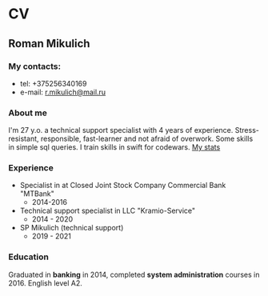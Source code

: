 # CV

## Roman Mikulich 
### My contacts:
* tel: +375256340169
* e-mail: r.mikulich@mail.ru

### About me

I'm 27 y.o. a technical support specialist with 4 years of experience. Stress-resistant, responsible, fast-learner and not afraid of overwork.
Some skills in simple sql queries.
I train skills in swift for codewars. [My stats](https://www.codewars.com/users/rolll13)

### Experience

* Specialist in at Closed Joint Stock Company Commercial Bank "MTBank"
  * 2014-2016
* Technical support specialist in LLC "Kramio-Service"
  * 2014 - 2020
* SP Mikulich (technical support)
  * 2019 - 2021


### Education
Graduated in **banking** in 2014, completed **system administration** courses in 2016.
English level A2.

